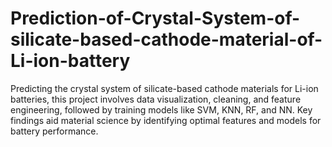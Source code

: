 # Prediction-of-Crystal-System-of-silicate-based-cathode-material-of-Li-ion-battery
Predicting the crystal system of silicate-based cathode materials for Li-ion batteries, this project involves data visualization, cleaning, and feature engineering, followed by training models like SVM, KNN, RF, and NN. Key findings aid material science by identifying optimal features and models for battery performance.
